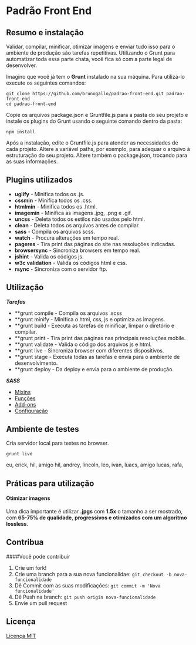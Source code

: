 # Padrão Front End


## Resumo e instalação

Validar, compilar, minificar, otimizar imagens e enviar tudo isso para o ambiente de produção são tarefas repetitivas. Utilizando o Grunt para automatizar toda essa parte chata, você fica só com a parte legal de desenvolver.

Imagino que você já tem o **Grunt** instalado na sua máquina. Para utilizá-lo execute os seguintes comandos:

```
git clone https://github.com/brunogallo/padrao-front-end.git padrao-front-end
cd padrao-front-end
```

Copie os arquivos package.json e Gruntfile.js para a pasta do seu projeto e instale os plugins do Grunt usando o seguinte comando dentro da pasta:

```
npm install
```

Após a instalação, edite o Gruntfile.js para atender as necessidades de cada projeto. Altere a variável paths, por exemplo, para adequar o arquivo à estruturação do seu projeto. Altere também o package.json, trocando para as suas informações.


## Plugins utilizados

- **uglify** 			- Minifica todos os .js.
- **cssmin** 			- Minifica todos os .css.
- **htmlmin** 			- Minifica todos os .html.
- **imagemin** 			- Minifica as imagens .jpg, .png e .gif.
- **uncss** 			- Deleta todos os estilos não usados pelo html.
- **clean** 			- Deleta todos os arquivos antes de compilar.
- **sass** 				- Compila os arquivos scss.
- **watch** 			- Procura alterações em tempo real.
- **pageres** 			- Tira print das páginas do site nas resoluções indicadas.
- **browsersync**		- Sincroniza browsers em tempo real.
- **jshint**			- Valida os códigos js.
- **w3c validation**	- Valida os códigos html e css.
- **rsync**				- Sincroniza com o servidor ftp.

## Utilização

***Tarefas***
- **grunt compile		- Compila os arquivos .scss
- **grunt minify		- Minifica o html, css, js e optimiza as imagens.
- **grunt build			- Executa as tarefas de minificar, limpar o diretório e compilar. 
- **grunt print			- Tira print das páginas nas principais resoluções mobile.
- **grunt validate		- Valida o código dos arquivos js e html.
- **grunt live			- Sincroniza browser com diferentes dispositivos.
- **grunt stage			- Executa todas as tarefas e envia para o ambiente de desenvolvimento.
- **grunt deploy		- Da deploy e envia para o ambiente de produção.


***SASS***

- [Mixins](/docs/mixins.md)
- [Funções](/docs/funcoes.md)
- [Add-ons](/docs/addons.md)
- [Configuração](/docs/configuracao.md)


## Ambiente de testes

Cria servidor local para testes no browser.

```
grunt live
```
eu, erick, hil, amigo hil, andrey, lincoln, leo, ivan, luacs, amigo lucas, rafa, 

## Práticas para utilização

#### Otimizar imagens
Uma dica importante é utilizar **.jpgs** com **1.5x** o tamanho a ser mostrado, com **65-75% de qualidade**, **progressivos e otimizados com um algoritmo lossless**. 


## Contribua

####Você pode contribuir

1. Crie um fork!
2. Crie uma branch para a sua nova funcionalidae: `git checkout -b nova-funcionalidade`
3. Dê Commit com as suas modificações: `git commit -m 'Nova funcionalidade'`
4. Dê Push na branch: `git push origin nova-funcionalidade`
5. Envie um pull request

## Licença

[Licença MIT](https://github.com/brunogallo/padrao-front-end/blob/master/LICENSE)
